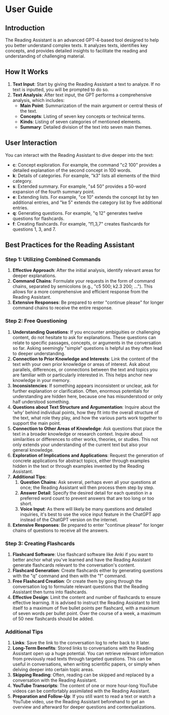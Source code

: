 # User Guide
## Introduction

The Reading Assistant is an advanced GPT-4-based tool designed to help you better understand complex texts. It analyzes texts, identifies key concepts, and provides detailed insights to facilitate the reading and understanding of challenging material.

## How It Works

1. **Text Input**: Start by giving the Reading Assistant a text to analyze. If no text is inputted, you will be prompted to do so.
2. **Text Analysis**: After text input, the GPT performs a comprehensive analysis, which includes:
    - **Main Point**: Summarization of the main argument or central thesis of the text.
    - **Concepts**: Listing of seven key concepts or technical terms.
    - **Kinds**: Listing of seven categories of mentioned elements.
    - **Summary**: Detailed division of the text into seven main themes.

## User Interaction

You can interact with the Reading Assistant to dive deeper into the text:

- **c**: Concept exploration. For example, the command "c2 100" provides a detailed explanation of the second concept in 100 words.
- **k**: Details of categories. For example, "k3" lists all elements of the third category.
- **s**: Extended summary. For example, "s4 50" provides a 50-word expansion of the fourth summary point.
- **e**: Extending lists. For example, "ce 10" extends the concept list by ten additional entries, and "ke 5" extends the category list by five additional entries.
- **q**: Generating questions. For example, "q 12" generates twelve questions for flashcards.
- **f**: Creating flashcards. For example, "f1,3,7" creates flashcards for questions 1, 3, and 7.

## Best Practices for the Reading Assistant

### Step 1: Utilizing Combined Commands

1. **Effective Approach**: After the initial analysis, identify relevant areas for deeper explanations.
2. **Command Chains**: Formulate your requests in the form of command chains, separated by semicolons (e.g., "c5 500; k2.3 200; ..."). This allows for a more comprehensive and efficient response from the Reading Assistant.
3. **Extensive Responses**: Be prepared to enter "continue please" for longer command chains to receive the entire response.

### Step 2: Free Questioning

1. **Understanding Questions**: If you encounter ambiguities or challenging content, do not hesitate to ask for explanations. These questions can relate to specific passages, concepts, or arguments in the conversation so far. Asking seemingly "simple" questions is helpful as they often lead to deeper understanding.
2. **Connection to Prior Knowledge and Interests**: Link the content of the text with your own prior knowledge or areas of interest. Ask about parallels, differences, or connections between the text and topics you are familiar with or particularly interested in. This helps anchor new knowledge in your memory.
3. **Inconsistencies**: If something appears inconsistent or unclear, ask for further explanation or clarification. Often, enormous potentials for understanding are hidden here, because one has misunderstood or only half understood something.
4. **Questions about Text Structure and Argumentation**: Inquire about the 'why' behind individual points, how they fit into the overall structure of the text, what role they play, and how the various parts work together to support the main point.
5. **Connection to Other Areas of Knowledge**: Ask questions that place the text in a broader knowledge or research context. Inquire about similarities or differences to other works, theories, or studies. This not only extends your understanding of the current text but also your general knowledge.
6. **Exploration of Implications and Applications**: Request the generation of concrete applications for abstract topics, either through examples hidden in the text or through examples invented by the Reading Assistant.
7. **Additional Tips**:
    1. **Question Chains**: Ask several, perhaps even all your questions at once; the Reading Assistant will then process them step by step.
    2. **Answer Detail**: Specify the desired detail for each question in a preferred word count to prevent answers that are too long or too short.
    3. **Voice Input**: As there will likely be many questions and detailed inquiries, it's best to use the voice input feature in the ChatGPT app instead of the ChatGPT version on the internet.
8. **Extensive Responses**: Be prepared to enter "continue please" for longer chains of questions to receive all the answers.

### Step 3: Creating Flashcards

1. **Flashcard Software**: Use flashcard software like Anki if you want to better anchor what you've learned and have the Reading Assistant generate flashcards relevant to the conversation's content.
2. **Flashcard Generation**: Create flashcards either by generating questions with the "q" command and then with the "f" command.
3. **Free Flashcard Creation**: Or create them by going through the conversation log to formulate relevant questions that the Reading Assistant then turns into flashcards.
4. **Effective Design**: Limit the content and number of flashcards to ensure effective learning. It is advised to instruct the Reading Assistant to limit itself to a maximum of five bullet points per flashcard, with a maximum of seven words per bullet point. Over the course of a week, a maximum of 50 new flashcards should be added.

### Additional Tips

1. **Links**: Save the link to the conversation log to refer back to it later.
2. **Long-Term Benefits**: Stored links to conversations with the Reading Assistant open up a huge potential. You can retrieve relevant information from previously read texts through targeted questions. This can be useful in conversations, when writing scientific papers, or simply when delving deeper into certain topic areas.
3. **Skipping Reading**: Often, reading can be skipped and replaced by a conversation with the Reading Assistant.
4. **YouTube Transcripts**: The content of one or more hour-long YouTube videos can be comfortably assimilated with the Reading Assistant.
5. **Preparation and Follow-Up**: If you still want to read a text or watch a YouTube video, use the Reading Assistant beforehand to get an overview and afterward for deeper questions and contextualizations.